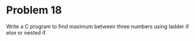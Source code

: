 # Problem 18

Write a C program to find maximum between three numbers using ladder if else or nested if.

